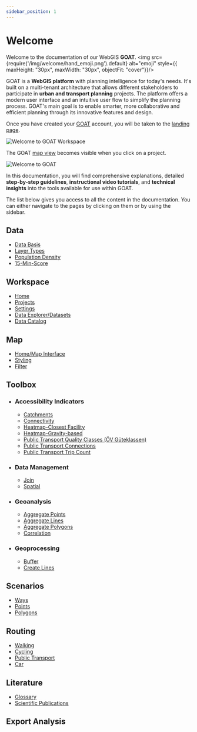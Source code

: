 ```yaml
---
sidebar_position: 1
---
```


# Welcome 

Welcome to the documentation of our WebGIS **GOAT**. <img src={require('/img/welcome/hand_emoji.png').default} alt="emoji" style={{ maxHeight: "30px", maxWidth: "30px", objectFit: "cover"}}/> 

GOAT is a **WebGIS platform** with planning intelligence for today's needs. It's built on a multi-tenant architecture that allows different stakeholders to participate in **urban and transport planning** projects. The platform offers a modern user interface and an intuitive user flow to simplify the planning process. GOAT's main goal is to enable smarter, more collaborative and efficient planning through its innovative features and design.

Once you have created your [GOAT](https://goat.plan4better.de/login) account, you will be taken to the [landing page](../workspace/home).

![Welcome to GOAT Workspace](/img/home/home_general.png "Geo Open Accessibility Tool - GOAT- Workspace")

The GOAT [map view](../map/interface_overview) becomes visible when you click on a project.

![Welcome to GOAT](/img/welcome/welcome_2.png "Geo Open Accessibility Tool - GOAT")


In this documentation, you will find comprehensive explanations, detailed **step-by-step guidelines**, **instructional video tutorials**, and **technical insights** into the tools available for use within GOAT.

The list below gives you access to all the content in the documentation. You can either navigate to the pages by clicking on them or by using the sidebar.

## Data
- [Data Basis](../data/data_basis)
- [Layer Types](../data/layer_types)
- [Population Density](../data/population)
- [15-Min-Score](../data/15-min-score)


## Workspace
- [Home](../workspace/home)
- [Projects](../workspace/projects)
- [Settings](../workspace/settings)
- [Data Explorer/Datasets](../workspace/data_explorer)
- [Data Catalog](../workspace/data_catalog)


## Map
- [Home/Map Interface](../map/interface_overview)
- [Styling](../map/layer_design/styling)
- [Filter](../map/filter)


## Toolbox
- ### Accessibility Indicators
    - [Catchments](../toolbox/accessibility_indicators/catchments)
    - [Connectivity](../toolbox/accessibility_indicators/connectivity)
    - [Heatmap-Closest Facility](../toolbox/accessibility_indicators/heatmap_closest_facilities)
    - [Heatmap-Gravity-based](../toolbox/accessibility_indicators/heatmap_gravity_based)
    - [Public Transport Quality Classes (ÖV Güteklassen)](../toolbox/accessibility_indicators/oev_gueteklassen)
    - [Public Transport Connections](../toolbox/accessibility_indicators/pt_connections)
    - [Public Transport Trip Count](../toolbox/accessibility_indicators/pt_trip_count)


- ### Data Management
    - [Join](../toolbox/data_management/join)
    - [Spatial](../toolbox/data_management/spatial_join)


- ### Geoanalysis
    - [Aggregate Points](../toolbox/geoanalysis/aggregate_points)
    - [Aggregate Lines](../toolbox/geoanalysis/aggregate_lines)
    - [Aggregate Polygons](../toolbox/geoanalysis/aggregate_polygons)
    - [Correlation](../toolbox/geoanalysis/correlation)


- ### Geoprocessing
    - [Buffer](../toolbox/geoprocessing/buffer)
    - [Create Lines](../toolbox/geoprocessing/create_lines)


## Scenarios
- [Ways](../scenarios/ways)
- [Points](../scenarios/pois)
- [Polygons](../scenarios/buildings)

## Routing
- [Walking](../routing/walking)
- [Cycling](../routing/cycling)
- [Public Transport](../routing/public_transport)
- [Car](../routing/car)


## Literature
- [Glossary](../further_reading/glossary)
- [Scientific Publications](../further_reading/publicationss)


## Export Analysis
